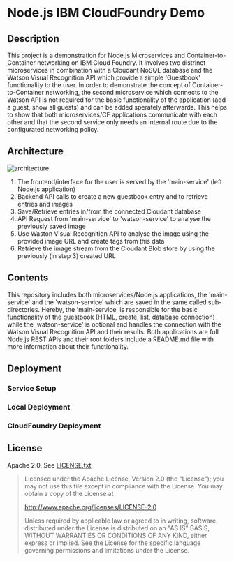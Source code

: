 # Node.js IBM CloudFoundry Demo

## Description

This project is a demonstration for Node.js Microservices and Container-to-Container networking on IBM Cloud Foundry. It involves two distrinct microservices in combination with a Cloudant NoSQL database and the Watson Visual Recognition API which provide a simple 'Guestbook' functionality to the user. In order to demonstrate the concept of Container-to-Container networking, the second microservice which connects to the Watson API is not required for the basic functionality of the application (add a guest, show all guests) and can be added sperately afterwards. This helps to show that both microservices/CF applications communicate with each other and that the second service only needs an internal route due to the configurated networking policy.

## Architecture

![architecture](https://github.com/m-lukas/cf-nodejs-c2c-demo/blob/master/.docs/architecture.png)

1. The frontend/interface for the user is served by the 'main-service' (left Node.js application)
2. Backend API calls to create a new guestbook entry and to retrieve entries and images
3. Save/Retrieve entries in/from the connected Cloudant database
4. API Request from 'main-service' to 'watson-service' to analyse the previously saved image
5. Use Waston Visual Recognition API to analyse the image using the provided image URL and create tags from this data
6. Retrieve the image stream from the Cloudant Blob store by using the previously (in step 3) created URL

## Contents

This repository includes both microservices/Node.js applications, the 'main-service' and the 'watson-service' which are saved in the same called sub-directories. Hereby, the 'main-service' is responsible for the basic functionality of the guestbook (HTML, create, list, database connection) while the 'watson-service' is optional and handles the connection with the Watson Visual Recognition API and their results. Both applications are full Node.js REST APIs and their root folders include a README.md file with more information about their functionality.

## Deployment

### Service Setup

### Local Deployment

### CloudFoundry Deployment

## License
Apache 2.0. See [LICENSE.txt](LICENSE.txt)

> Licensed under the Apache License, Version 2.0 (the "License");
> you may not use this file except in compliance with the License.
> You may obtain a copy of the License at
>
> http://www.apache.org/licenses/LICENSE-2.0
>
> Unless required by applicable law or agreed to in writing, software
> distributed under the License is distributed on an "AS IS" BASIS,
> WITHOUT WARRANTIES OR CONDITIONS OF ANY KIND, either express or implied.
> See the License for the specific language governing permissions and
> limitations under the License.
